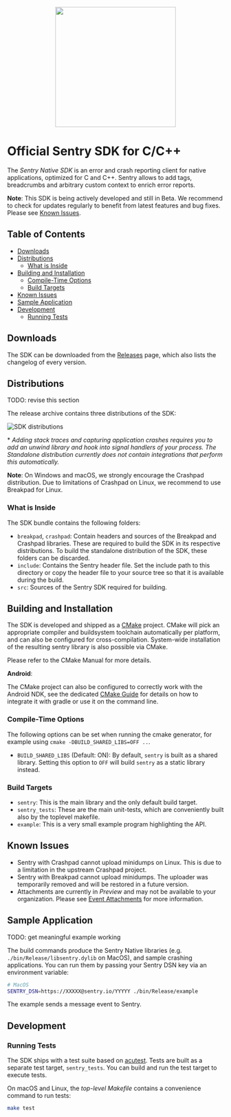 <p align="center">
  <a href="https://sentry.io" target="_blank" align="center">
    <img src="https://sentry-brand.storage.googleapis.com/sentry-logo-black.png" width="280">
  </a>
  <br />
</p>

# Official Sentry SDK for C/C++ <!-- omit in toc -->

The _Sentry Native SDK_ is an error and crash reporting client for native
applications, optimized for C and C++. Sentry allows to add tags, breadcrumbs
and arbitrary custom context to enrich error reports.

**Note**: This SDK is being actively developed and still in Beta. We recommend
to check for updates regularly to benefit from latest features and bug fixes.
Please see [Known Issues](#known-issues).

## Table of Contents <!-- omit in toc -->

- [Downloads](#downloads)
- [Distributions](#distributions)
  - [What is Inside](#what-is-inside)
- [Building and Installation](#building-and-installation)
  - [Compile-Time Options](#compile-time-options)
  - [Build Targets](#build-targets)
- [Known Issues](#known-issues)
- [Sample Application](#sample-application)
- [Development](#development)
  - [Running Tests](#running-tests)

## Downloads

The SDK can be downloaded from the [Releases] page, which also lists the
changelog of every version.

[releases]: https://github.com/getsentry/sentry-native/releases

## Distributions

TODO: revise this section

The release archive contains three distributions of the SDK:

![SDK distributions](https://user-images.githubusercontent.com/1433023/65526140-dc3ccc00-def0-11e9-8271-6876afe400cc.png)

\* _Adding stack traces and capturing application crashes requires you to add an
unwind library and hook into signal handlers of your process. The Standalone
distribution currently does not contain integrations that perform this
automatically._

**Note**: On Windows and macOS, we strongly encourage the Crashpad distribution.
Due to limitations of Crashpad on Linux, we recommend to use Breakpad for Linux.

### What is Inside

The SDK bundle contains the following folders:

- `breakpad`, `crashpad`: Contain headers and sources of the Breakpad and
  Crashpad libraries. These are required to build the SDK in its respective
  distributions. To build the standalone distribution of the SDK, these folders
  can be discarded.
- `include`: Contains the Sentry header file. Set the include path to this
  directory or copy the header file to your source tree so that it is available
  during the build.
- `src`: Sources of the Sentry SDK required for building.

## Building and Installation

The SDK is developed and shipped as a [CMake] project.
CMake will pick an appropriate compiler and buildsystem toolchain automatically
per platform, and can also be configured for cross-compilation.
System-wide installation of the resulting sentry library is also possible via
CMake.

Please refer to the CMake Manual for more details.

**Android**:

The CMake project can also be configured to correctly work with the Android NDK,
see the dedicated [CMake Guide] for details on how to integrate it with gradle
or use it on the command line.

[cmake]: https://cmake.org/cmake/help/latest/
[cmake guide]: https://developer.android.com/ndk/guides/cmake

### Compile-Time Options

The following options can be set when running the cmake generator, for example
using `cmake -DBUILD_SHARED_LIBS=OFF ..`.

- `BUILD_SHARED_LIBS` (Default: ON):
  By default, `sentry` is built as a shared library. Setting this option to
  `OFF` will build `sentry` as a static library instead.

### Build Targets

- `sentry`: This is the main library and the only default build target.
- `sentry_tests`: These are the main unit-tests, which are conveniently built
  also by the toplevel makefile.
- `example`: This is a very small example program highlighting the API.

## Known Issues

- Sentry with Crashpad cannot upload minidumps on Linux. This is due to a
  limitation in the upstream Crashpad project.
- Sentry with Breakpad cannot upload minidumps. The uploader was temporarily
  removed and will be restored in a future version.
- Attachments are currently in _Preview_ and may not be available to your
  organization. Please see [Event Attachments] for more information.

[event attachments]: https://docs.sentry.io/platforms/native/#event-attachments-preview

## Sample Application

TODO: get meaningful example working

The build commands produce the Sentry Native libraries (e.g.
`./bin/Release/libsentry.dylib` on MacOS), and sample crashing applications. You
can run them by passing your Sentry DSN key via an environment variable:

```sh
# MacOS
SENTRY_DSN=https://XXXXX@sentry.io/YYYYY ./bin/Release/example
```

The example sends a message event to Sentry.

## Development

### Running Tests

The SDK ships with a test suite based on [acutest]. Tests are built as a
separate test target, `sentry_tests`. You can build and run the
test target to execute tests.

On macOS and Linux, the _top-level Makefile_ contains a convenience command to
run tests:

```sh
make test
```

[acutest]: https://github.com/mity/acutest

